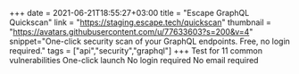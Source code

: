 +++
date = 2021-06-21T18:55:27+03:00
title = "Escape GraphQL Quickscan"
link = "https://staging.escape.tech/quickscan"
thumbnail = "https://avatars.githubusercontent.com/u/77633603?s=200&v=4"
snippet="One-click security scan of your GraphQL endpoints. Free, no login required."
tags = ["api","security","graphql"]
+++ 
Test for 11 common vulnerabilities 
One-click launch
No login required
No email required

